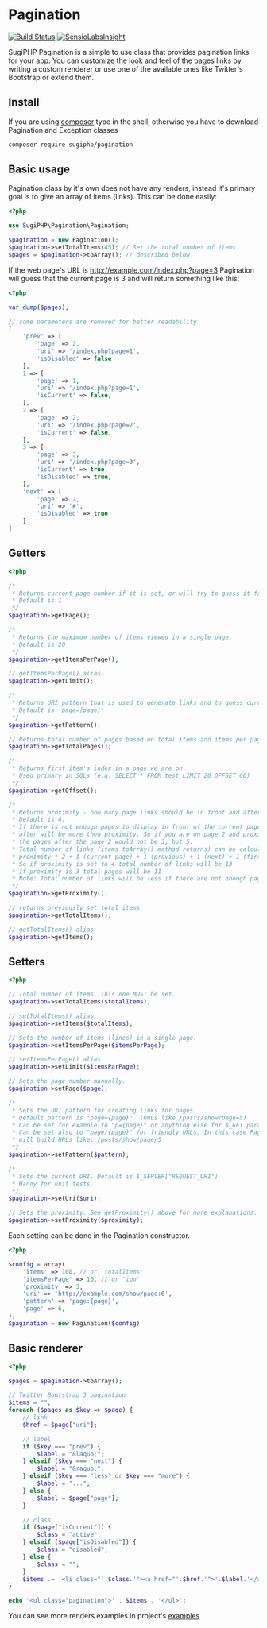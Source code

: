 Pagination
==========

[![Build Status](https://travis-ci.org/SugiPHP/Pagination.svg?branch=master)](https://travis-ci.org/SugiPHP/Pagination)
[![SensioLabsInsight](https://insight.sensiolabs.com/projects/66b3b165-5039-4811-9c37-b6ade6fb9298/mini.png)](https://insight.sensiolabs.com/projects/66b3b165-5039-4811-9c37-b6ade6fb9298)

SugiPHP Pagination is a simple to use class that provides pagination links for your app. You can customize the
look and feel of the pages links by writing a custom renderer or use one of the available ones like Twitter's
Bootstrap or extend them.

Install
-------

If you are using [composer](https://getcomposer.org/) type in the shell, otherwise you have to download Pagination and
Exception classes


```bash
composer require sugiphp/pagination
```


Basic usage
-----------

Pagination class by it's own does not have any renders, instead it's primary goal is to give an array of items (links).
This can be done easily:

```php
<?php

use SugiPHP\Pagination\Pagination;

$pagination = new Pagination();
$pagination->setTotalItems(45); // Set the total number of items
$pages = $pagination->toArray(); // described below
```

If the web page's URL is http://example.com/index.php?page=3 Pagination will guess that the current page is 3
and will return something like this:

```php
<?php

var_dump($pages);

// some parameters are removed for better readability
[
    'prev' => [
        'page' => 2,
        'uri' => '/index.php?page=1',
        'isDisabled' => false
    ],
    1 => [
        'page' => 1,
        'uri' => '/index.php?page=1',
        'isCurrent' => false,
    ],
    2 => [
        'page' => 2,
        'uri' => '/index.php?page=2',
        'isCurrent' => false,
    ],
    3 => [
        'page' => 3,
        'uri' => '/index.php?page=3',
        'isCurrent' => true,
        'isDisabled' => true,
    ],
    'next' => [
        'page' => 2,
        'uri' => '#',
        'isDisabled' => true
    ]
]
```

Getters
-------

```php
<?php

/*
 * Returns current page number if it is set, or will try to guess it from the URL address.
 * Default is 1
 */
$pagination->getPage();

/*
 * Returns the maximum number of items viewed in a single page.
 * Default is 20
 */
$pagination->getItemsPerPage();

// getItemsPerPage() alias
$pagination->getLimit();

/*
 * Returns URI pattern that is used to generate links and to guess current page.
 * Default is 'page={page}'
 */
$pagination->getPattern();

// Returns total number of pages based on total items and items per page settings.
$pagination->getTotalPages();

/*
 * Returns first item's index in a page we are on.
 * Used primary in SQLs (e.g. SELECT * FROM test LIMIT 20 OFFSET 60)
 */
$pagination->getOffset();

/*
 * Returns proximity - how many page links should be in front and after current page.
 * Default is 4.
 * If there is not enough pages to display in front of the current page links
 * after will be more then proximity. So if you are on page 2 and proximity is 3
 * the pages after the page 2 would not be 3, but 5.
 * Total number of links (items toArray() method returns) can be calculated by
 * proximity * 2 + 1 (current page) + 1 (previous) + 1 (next) + 1 (first) + 1 (last).
 * So if proximity is set to 4 total number of links will be 13
 * if proximity is 3 total pages will be 11
 * Note: Total number of links will be less if there are not enough pages to show.
 */
$pagination->getProximity();

// returns previously set total items
$pagination->getTotalItems();

// getTotalItems() alias
$pagination->getItems();
```

Setters
-------
```php
<?php

// Total number of items. This one MUST be set.
$pagination->setTotalItems($totalItems);

// setTotalItems() alias
$pagination->setItems($totalItems);

// Sets the number of items (lines) in a single page.
$pagination->setItemsPerPage($itemsPerPage);

// setItemsPerPage() alias
$pagination->setLimit($itemsParPage);

// Sets the page number manually.
$pagination->setPage($page);

/*
 * Sets the URI pattern for creating links for pages.
 * Default pattern is "page={page}"  (URLs like /posts/show?page=5)
 * Can be set for example to "p={page}" or anything else for $_GET parameter
 * Can be set also to "page/{page}" for friendly URLs. In this case Pagination
 * will build URLs like: /posts/show/page/5
 */
$pagination->setPattern($pattern);

/*
 * Sets the current URI. Default is $_SERVER["REQUEST_URI"]
 * Handy for unit tests.
 */
$pagination->setUri($uri);

// Sets the proximity. See getProximity() above for more explanations.
$pagination->setProximity($proximity);
```

Each setting can be done in the Pagination constructor.

```php
<?php

$config = array(
    'items' => 100, // or 'totalItems'
    'itemsPerPage' => 10, // or 'ipp'
    'proximity' => 3,
    'uri' => 'http://example.com/show/page:6',
    'pattern' => 'page:{page}',
    'page' => 6,
);
$pagination = new Pagination($config)
```

Basic renderer
--------------
```php
<?php

$pages = $pagination->toArray();

// Twitter Bootstrap 3 pagination
$items = "";
foreach ($pages as $key => $page) {
    // link
    $href = $page["uri"];

    // label
    if ($key === "prev") {
        $label = "&laquo;";
    } elseif ($key === "next") {
        $label = "&raquo;";
    } elseif ($key === "less" or $key === "more") {
        $label = "...";
    } else {
        $label = $page["page"];
    }

    // class
    if ($page["isCurrent"]) {
        $class = "active";
    } elseif ($page["isDisabled"]) {
        $class = "disabled";
    } else {
        $class = "";
    }
    $items .= '<li class="'.$class.'"><a href="'.$href.'">'.$label.'</a></li>';
}

echo '<ul class="pagination">' . $items . '</ul>';
```

You can see more renders examples in project's [examples](https://github.com/SugiPHP/Pagination/tree/master/examples/)
